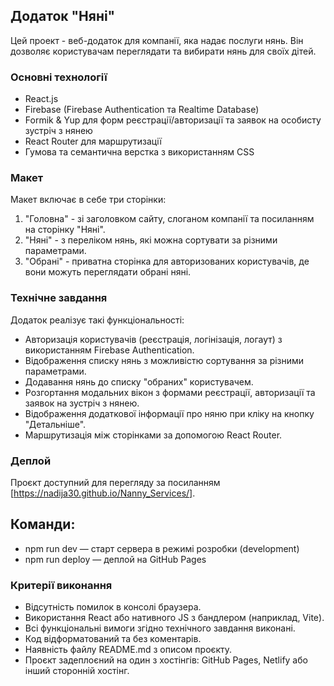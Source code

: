 ## Додаток "Няні"

Цей проект - веб-додаток для компанії, яка надає послуги нянь. Він дозволяє користувачам переглядати та вибирати нянь для своїх дітей.

### Основні технології

- React.js
- Firebase (Firebase Authentication та Realtime Database)
- Formik & Yup для форм реєстрації/авторизації та заявок на особисту зустріч з нянею
- React Router для маршрутизації
- Гумова та семантична верстка з використанням CSS

### Макет

Макет включає в себе три сторінки:

1. "Головна" - зі заголовком сайту, слоганом компанії та посиланням на сторінку "Няні".
2. "Няні" - з переліком нянь, які можна сортувати за різними параметрами.
3. "Обрані" - приватна сторінка для авторизованих користувачів, де вони можуть переглядати обрані няні.

### Технічне завдання

Додаток реалізує такі функціональності:

- Авторизація користувачів (реєстрація, логінізація, логаут) з використанням Firebase Authentication.
- Відображення списку нянь з можливістю сортування за різними параметрами.
- Додавання нянь до списку "обраних" користувачем.
- Розгортання модальних вікон з формами реєстрації, авторизації та заявок на зустріч з нянею.
- Відображення додаткової інформації про няню при кліку на кнопку "Детальніше".
- Маршрутизація між сторінками за допомогою React Router.

### Деплой

Проєкт доступний для перегляду за посиланням [https://nadija30.github.io/Nanny_Services/].

## Команди:

- npm run dev — старт сервера в режимі розробки (development)
- npm run deploy — деплой на GitHub Pages

### Критерії виконання

- Відсутність помилок в консолі браузера.
- Використання React або нативного JS з бандлером (наприклад, Vite).
- Всі функціональні вимоги згідно технічного завдання виконані.
- Код відформатований та без коментарів.
- Наявність файлу README.md з описом проєкту.
- Проєкт задеплоєний на один з хостінгів: GitHub Pages, Netlify або інший сторонній хостінг.
